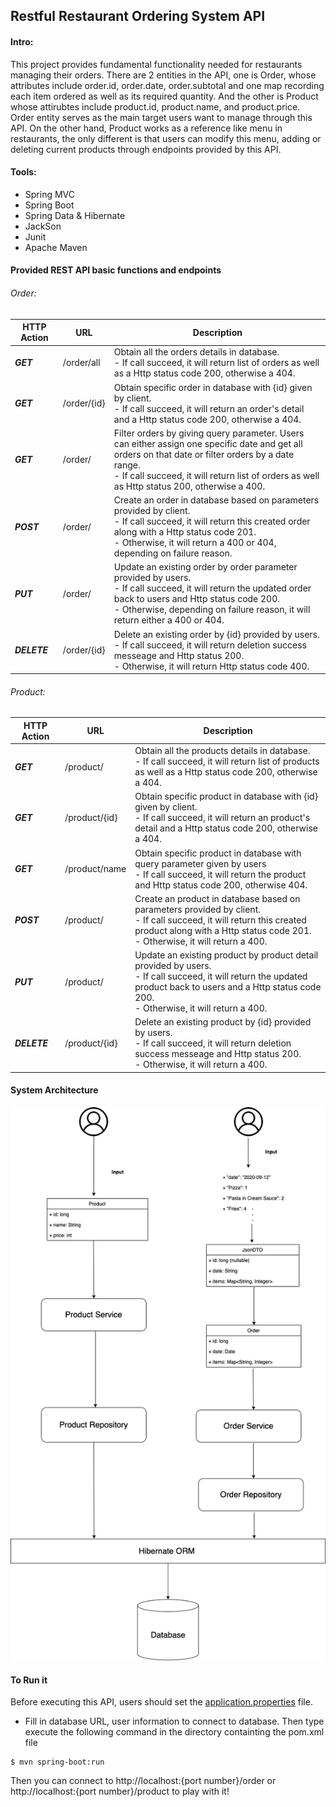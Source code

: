 ## Restful Restaurant Ordering System API


#### Intro:
This project provides fundamental functionality needed for restaurants managing their orders. There are 2 entities in the API, one is Order, whose attributes include order.id, order.date, order.subtotal and one map recording each item ordered as well as its required quantity. And the other is Product whose attirubtes include product.id, product.name, and product.price. Order entity serves as the main target users want to manage through this API. On the other hand, Product works as a reference like menu in restaurants, the only different is that users can modify this menu, adding or deleting current products through endpoints provided by this API. 



#### Tools:
- Spring MVC
- Spring Boot
- Spring Data & Hibernate
- JackSon
- Junit 
- Apache Maven


#### Provided REST API basic functions and endpoints

###### Order:

| HTTP Action   |  URL              |  Description 
| -----------   |  -----------      |  -----------
| ***GET***	    |  /order/all       |  Obtain all the orders details in database. <br/> - If call succeed, it will return list of orders as well as a Http status code 200, otherwise a 404.
| ***GET***           |  /order/{id}      |  Obtain specific order in database with {id} given by client. <br/> - If call succeed, it will return an order's detail and a Http status code 200, otherwise a 404. 
|***GET***      |  /order/          |  Filter orders by giving query parameter. Users can either assign one specific date and get all orders on that date or filter orders by a date range. <br/> - If call succeed, it will return list of orders as well as Http status 200, otherwise a 400.
| ***POST***          |  /order/          |  Create an order in database based on parameters provided by client. <br/>- If call succeed, it will return this created order along with a Http status code 201. <br/>- Otherwise, it will return a 400 or 404, depending on failure reason.
| ***PUT***           |  /order/          | Update an existing order by order parameter provided by users. <br/>- If call succeed, it will return the updated order back to users and Http status code 200. <br/>- Otherwise, depending on failure reason, it will return either a 400 or 404.
| ***DELETE***        |  /order/{id}      | Delete an existing order by {id} provided by users. <br/>- If call succeed, it will return deletion success messeage and Http status 200. <br/>- Otherwise, it will return Http status code 400.


###### Product:

| HTTP Action   |  URL              |  Description 
| -----------   |  -----------      |  -----------
| ***GET***	    |  /product/      |  Obtain all the products details in database. <br/> - If call succeed, it will return list of products as well as a Http status code 200, otherwise a 404.
| ***GET***           |  /product/{id}      |  Obtain specific product in database with {id} given by client. <br/> - If call succeed, it will return an product's detail and a Http status code 200, otherwise a 404. 
| ***GET***           |  /product/name      |  Obtain specific product in database with query parameter given by users <br/> - If call succeed, it will return the product and Http status code 200, otherwise 404.
| ***POST***          |  /product/          |  Create an product in database based on parameters provided by client. <br/>- If call succeed, it will return this created product along with a Http status code 201. <br/>- Otherwise, it will return a 400.
| ***PUT***           |  /product/          | Update an existing product by product detail provided by users. <br/>- If call succeed, it will return the updated product back to users and a Http status code 200. <br/>- Otherwise, it will return a 400. 
| ***DELETE***        |  /product/{id}      | Delete an existing product by {id} provided by users. <br/>- If call succeed, it will return deletion success messeage and Http status 200. <br/>- Otherwise, it will return a 400.



#### System Architecture

![title](struc.png)


#### To Run it 

Before executing this API, users should set the [application.properties](../tree/master/src/main/resources/application.properties) file.
- Fill in database URL, user information to connect to database. 
Then type execute the following command in the directory containting the pom.xml file
```
$ mvn spring-boot:run
```
Then you can connect to http://localhost:{port number}/order or http://localhost:{port number}/product to play with it!







